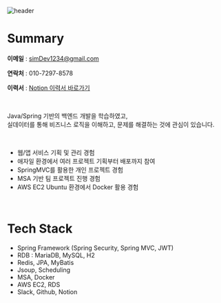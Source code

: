 ![header](https://capsule-render.vercel.app/api?type=waving&color=E3826C&height=250&section=header&text=Goeun%20Choi&fontSize=90&animation=fadeIn)

# Summary
**이메일** : simDev1234@gmail.com

**연락처** : 010-7297-8578

**이력서** : [Notion 이력서 바로가기](https://www.notion.so/simdev1234/b21453e8a6b4406897e3b3cc6d430d4b)


<br>

Java/Spring 기반의 백엔드 개발을 학습하였고, <br>
실데이터를 통해 비즈니스 로직을 이해하고, 문제를 해결하는 것에 관심이 있습니다.

<br>

- 웹/앱 서비스 기획 및 관리 경험
- 애자일 환경에서 여러 프로젝트 기획부터 배포까지 참여
- SpringMVC를 활용한 개인 프로젝트 경험
- MSA 기반 팀 프로젝트 진행 경험
- AWS EC2 Ubuntu 환경에서 Docker 활용 경험
<br/>

# Tech Stack      
- Spring Framework
(Spring Security, Spring MVC, JWT)
- RDB : MariaDB, MySQL, H2
- Redis, JPA, MyBatis
- Jsoup, Scheduling
- MSA, Docker
- AWS EC2, RDS
- Slack, Github, Notion

<br>
